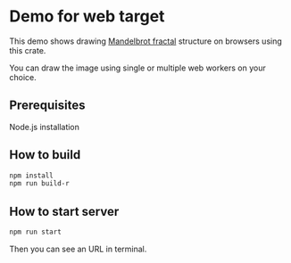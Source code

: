 # Demo for web target

This demo shows drawing [Mandelbrot fractal](https://en.wikipedia.org/wiki/Mandelbrot_set) structure on browsers using this crate.

You can draw the image using single or multiple web workers on your choice.

## Prerequisites

Node.js installation

## How to build

```sh
npm install
npm run build-r
```

## How to start server

```sh
npm run start
```

Then you can see an URL in terminal.
